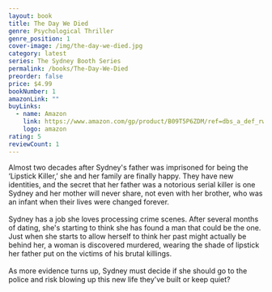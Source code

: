 ```yaml
---
layout: book
title: The Day We Died
genre: Psychological Thriller
genre_position: 1
cover-image: /img/the-day-we-died.jpg
category: latest
series: The Sydney Booth Series
permalink: /books/The-Day-We-Died
preorder: false
price: $4.99
bookNumber: 1
amazonLink: ""
buyLinks:
  - name: Amazon
    link: https://www.amazon.com/gp/product/B09T5P6ZDM/ref=dbs_a_def_rwt_bibl_vppi_i2
    logo: amazon
rating: 5
reviewCount: 1
---
```

Almost two decades after Sydney's father was imprisoned for being the ‘Lipstick Killer,’ she and her family are finally happy. They have new identities, and the secret that her father was a notorious serial killer is one Sydney and her mother will never share, not even with her brother, who was an infant when their lives were changed forever.
\
\
Sydney has a job she loves processing crime scenes. After several months of dating, she's starting to think she has found a man that could be the one. Just when she starts to allow herself to think her past might actually be behind her, a woman is discovered murdered, wearing the shade of lipstick her father put on the victims of his brutal killings.
\
\
As more evidence turns up, Sydney must decide if she should go to the police and risk blowing up this new life they've built or keep quiet?
